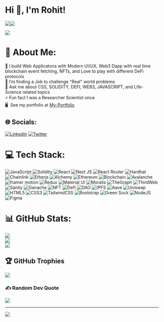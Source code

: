 Hi 👋, I'm Rohit!
==================================

 <a href="https://www.twitter.com/SumanRohitK7" target="_blank" rel="noreferrer"><img
src="https://img.shields.io/twitter/follow/SumanRohitK7?logo=twitter&style=for-the-badge&color=0891b2&labelColor=1c1917"
/></a><a href="https://www.github.com/RohitKS7" target="_blank" rel="noreferrer"><img
src="https://img.shields.io/github/followers/RohitKS7?logo=github&style=for-the-badge&color=0891b2&labelColor=1c1917" /></a>

![](https://raw.githubusercontent.com/RohitKS7/images/main/rohit's%20Header.png?token=GHSAT0AAAAAAB5SMOJGK5LHEDV4XTBS6NQYY63KIEQ)

# 💫 About Me:
🔭 I build Web Applicatons with Modern UI/UX, Web3 Dapp with real time blockchain event fetching, NFTs, and Love to play with different DeFi protocols <br> 🤝 I’m finding a Job to challenge "Real" world problems <br>💬 Ask me about CSS, SOLIDITY, DEFI, WEB3, JAVASCRIPT, and Life-Science related topics <br>⚡ Fun fact I was a Researcher Scientist once <br> 🖥️  See my portfolio at [My-Portfolio](https://my-portfolio-rohitks7.vercel.app/)


## 🌐 Socials:
<!-- [![Instagram](https://img.shields.io/badge/Instagram-%23E4405F.svg?logo=Instagram&logoColor=white)](https://instagram.com/dummy text) --> 
[![LinkedIn](https://img.shields.io/badge/LinkedIn-%230077B5.svg?logo=linkedin&logoColor=white)](https://linkedin.com/in/rohit-kumar-suman) <!-- [![Medium](https://img.shields.io/badge/Medium-12100E?logo=medium&logoColor=white)](https://medium.com/@dummy text) [![Quora](https://img.shields.io/badge/Quora-%23B92B27.svg?logo=Quora&logoColor=white)](https://quora.com/profile/dummy text) [![Stack Overflow](https://img.shields.io/badge/-Stackoverflow-FE7A16?logo=stack-overflow&logoColor=white)](https://stackoverflow.com/users/dummy text) --> [![Twitter](https://img.shields.io/badge/Twitter-%231DA1F2.svg?logo=Twitter&logoColor=white)](https://twitter.com/SumanRohitK7) <!-- [![YouTube](https://img.shields.io/badge/YouTube-%23FF0000.svg?logo=YouTube&logoColor=white)](https://youtube.com/c/dummy text) -->

# 💻 Tech Stack: 
![JavaScript](https://img.shields.io/badge/javascript-%23323330.svg?style=for-the-badge&logo=javascript&logoColor=%23F7DF1E) ![Solidity](https://img.shields.io/badge/Solidity-%23363636.svg?style=for-the-badge&logo=solidity&logoColor=white) ![React](https://img.shields.io/badge/react-%2320232a.svg?style=for-the-badge&logo=react&logoColor=%2361DAFB)  ![Next JS](https://img.shields.io/badge/Next-black?style=for-the-badge&logo=next.js&logoColor=white) ![React Router](https://img.shields.io/badge/React_Router-CA4245?style=for-the-badge&logo=react-router&logoColor=white) ![Hardhat](https://img.shields.io/badge/-hardhat-yellow?style=for-the-badge) ![Chainlink](https://img.shields.io/badge/-Chainlink-blue?style=for-the-badge) ![Etherjs](https://img.shields.io/badge/-Ethersjs-purple?style=for-the-badge) ![Alchemy](https://img.shields.io/badge/-Alchemy-blue?style=for-the-badge) ![Ethereum](https://img.shields.io/badge/-Ethereum-purple?style=for-the-badge) ![Blockchain](https://img.shields.io/badge/-Blockchain-grey?style=for-the-badge) ![Avalanche](https://img.shields.io/badge/-avalanche-orange?style=for-the-badge) ![framer motion](https://img.shields.io/badge/-framer_motion-purple?style=for-the-badge) ![Redux](https://img.shields.io/badge/redux-%23563D7C.svg?style=for-the-badge&logo=Redux&logoColor=white)  ![Material UI](https://img.shields.io/badge/-material_ui-blue?style=for-the-badge&logo=materialui&logoColor=white) ![Moralis](https://img.shields.io/badge/-moralis-green?style=for-the-badge) ![TheGraph](https://img.shields.io/badge/-thegraph-purple?style=for-the-badge) ![ThirdWeb](https://img.shields.io/badge/thirdweb-pink?style=for-the-badge&logo=thirdweb&logoColor=white) ![Sanity](https://img.shields.io/badge/-sanity-orange?style=for-the-badge) ![Ganache](https://img.shields.io/badge/-ganache-brown?style=for-the-badge) ![NFT](https://img.shields.io/badge/-nft-pink?style=for-the-badge) ![DefI](https://img.shields.io/badge/-defi-yellow?style=for-the-badge) ![DAO](https://img.shields.io/badge/-dao-blue?style=for-the-badge) ![IPFS](https://img.shields.io/badge/-ipfs-green?style=for-the-badge) ![Aave](https://img.shields.io/badge/-aave-purple?style=for-the-badge) ![Uniswap](https://img.shields.io/badge/-uniswap-pink?style=for-the-badge) ![HTML5](https://img.shields.io/badge/html5-%23E34F26.svg?style=for-the-badge&logo=html5&logoColor=white) ![CSS3](https://img.shields.io/badge/css3-%231572B6.svg?style=for-the-badge&logo=css3&logoColor=white) ![TailwindCSS](https://img.shields.io/badge/tailwindcss-%2338B2AC.svg?style=for-the-badge&logo=tailwind-css&logoColor=white) ![Bootstrap](https://img.shields.io/badge/bootstrap-%23563D7C.svg?style=for-the-badge&logo=bootstrap&logoColor=white) ![Green Sock](https://img.shields.io/badge/green%20sock-88CE02?style=for-the-badge&logo=greensock&logoColor=white) ![NodeJS](https://img.shields.io/badge/node.js-6DA55F?style=for-the-badge&logo=node.js&logoColor=white) 	![Figma](https://img.shields.io/badge/figma-%23F24E1E.svg?style=for-the-badge&logo=figma&logoColor=white) 
<!--  ![Chakra](https://img.shields.io/badge/chakra-%234ED1C5.svg?style=for-the-badge&logo=chakraui&logoColor=white)  ![FastAPI](https://img.shields.io/badge/FastAPI-005571?style=for-the-badge&logo=fastapi) ![Gatsby](https://img.shields.io/badge/Gatsby-%23663399.svg?style=for-the-badge&logo=gatsby&logoColor=white)  -->
 
# 📊 GitHub Stats:
![](https://github-readme-stats.vercel.app/api?username=RohitKS7&theme=radical&hide_border=false&include_all_commits=false&count_private=true)<br/>
![](https://github-readme-streak-stats.herokuapp.com/?user=RohitKS7&theme=radical&hide_border=false)<br/>
![](https://github-readme-stats.vercel.app/api/top-langs/?username=RohitKS7&theme=radical&hide_border=false&include_all_commits=false&count_private=true&layout=compact)

## 🏆 GitHub Trophies
![](https://github-profile-trophy.vercel.app/?username=RohitKS7&theme=radical&no-frame=false&no-bg=false&margin-w=4)

### ✍️ Random Dev Quote
![](https://quotes-github-readme.vercel.app/api?type=horizontal&theme=radical)

---
[![](https://visitcount.itsvg.in/api?id=RohitKS7&icon=0&color=1)](https://visitcount.itsvg.in)

<!--   ## 💰 You can help me by Donating
  [![BuyMeACoffee](https://img.shields.io/badge/Buy%20Me%20a%20Coffee-ffdd00?style=for-the-badge&logo=buy-me-a-coffee&logoColor=black)](https://buymeacoffee.com/rohitks7) [![PayPal](https://img.shields.io/badge/PayPal-00457C?style=for-the-badge&logo=paypal&logoColor=white)](https://paypal.me/rohitks7) [![Patreon](https://img.shields.io/badge/Patreon-F96854?style=for-the-badge&logo=patreon&logoColor=white)](https://patreon.com/rohitks7)  -->

  <!-- Proudly created with GPRM ( https://gprm.itsvg.in ) -->
  
